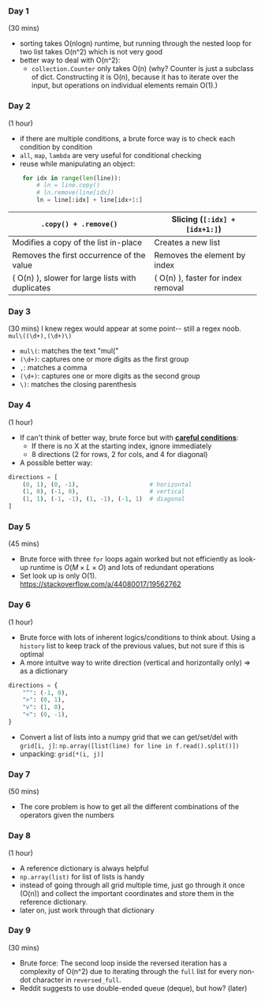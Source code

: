 ### Day 1
(30 mins)
- sorting takes O(nlogn) runtime, but running through the nested loop for two list takes O(n^2) which is not very good
- better way to deal with O(n^2):
    - `collection.Counter` only takes O(n) (why? Counter is just a subclass of dict. Constructing it is O(n), because it has to iterate over the input, but operations on individual elements remain O(1).)

### Day 2
(1 hour)
- if there are multiple conditions, a brute force way is to check each condition by condition
- `all`, `map`, `lambda` are very useful for conditional checking
- reuse while manipulating an object:
```python
    for idx in range(len(line)):
        # ln = line.copy()
        # ln.remove(line[idx])
        ln = line[:idx] + line[idx+1:]
```
| `.copy() + .remove()`                         | Slicing (`[:idx] + [idx+1:]`)           |
|-----------------------------------------------|-----------------------------------------|
| Modifies a copy of the list in-place          | Creates a new list                      |
| Removes the first occurrence of the value     | Removes the element by index            |
| \( O(n) \), slower for large lists with duplicates | \( O(n) \), faster for index removal|


### Day 3
(30 mins)
I knew regex would appear at some point-- still a regex noob. `mul\((\d+),(\d+)\)`

- `mul\(`: matches the text "mul(" 
- `(\d+)`: captures one or more digits as the first group
- `,`: matches a comma
- `(\d+)`: captures one or more digits as the second group
- `\)`: matches the closing parenthesis

### Day 4
(1 hour)
- If can't think of better way, brute force but with <u>**careful conditions**</u>:
    - If there is no X at the starting index, ignore immediately
    - 8 directions (2 for rows, 2 for cols, and 4 for diagonal)
- A possible better way:
```python
directions = [
    (0, 1), (0, -1),                    # horizontal
    (1, 0), (-1, 0),                    # vertical
    (1, 1), (-1, -1), (1, -1), (-1, 1)  # diagonal
]
```

### Day 5
(45 mins)
- Brute force with three `for` loops again worked but not efficiently as look-up runtime is $O(M×L×O)$ and lots of redundant operations
- Set look up is only O(1). https://stackoverflow.com/a/44080017/19562762

### Day 6 
(1 hour) 
- Brute force with lots of inherent logics/conditions to think about. Using a `history` list to keep track of the previous values, but not sure if this is optimal
- A more intuitve way to write direction (vertical and horizontally only) => as a dictionary
```python
directions = {
    "^": (-1, 0),
    ">": (0, 1),
    "v": (1, 0),
    "<": (0, -1),
}
```
- Convert a list of lists into a numpy grid that we can get/set/del with `grid[i, j]`: `np.array([list(line) for line in f.read().split()])`
- unpacking: `grid[*(i, j)]`

### Day 7
(50 mins)
- The core problem is how to get all the different combinations of the operators given the numbers

### Day 8
(1 hour)
- A reference dictionary is always helpful
- `np.array(list)` for list of lists is handy
- instead of going through all grid multiple time, just go through it once (O(n)) and collect the important coordinates and store them in the reference dictionary.
- later on, just work through that dictionary


### Day 9
(30 mins)
- Brute force: The second loop inside the reversed iteration has a complexity of O(n^2) due to iterating through the `full` list for every non-dot character in `reversed_full`.
- Reddit suggests to use double-ended queue (deque), but how? (later)